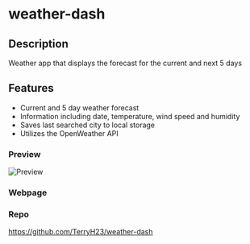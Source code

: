 # weather-dash

## Description
Weather app that displays the forecast for the current and next 5 days


## Features
- Current and 5 day weather forecast
- Information including date, temperature, wind speed and humidity
- Saves last searched city to local storage
- Utilizes the OpenWeather API

### Preview
![Preview]()

### Webpage


### Repo
https://github.com/TerryH23/weather-dash